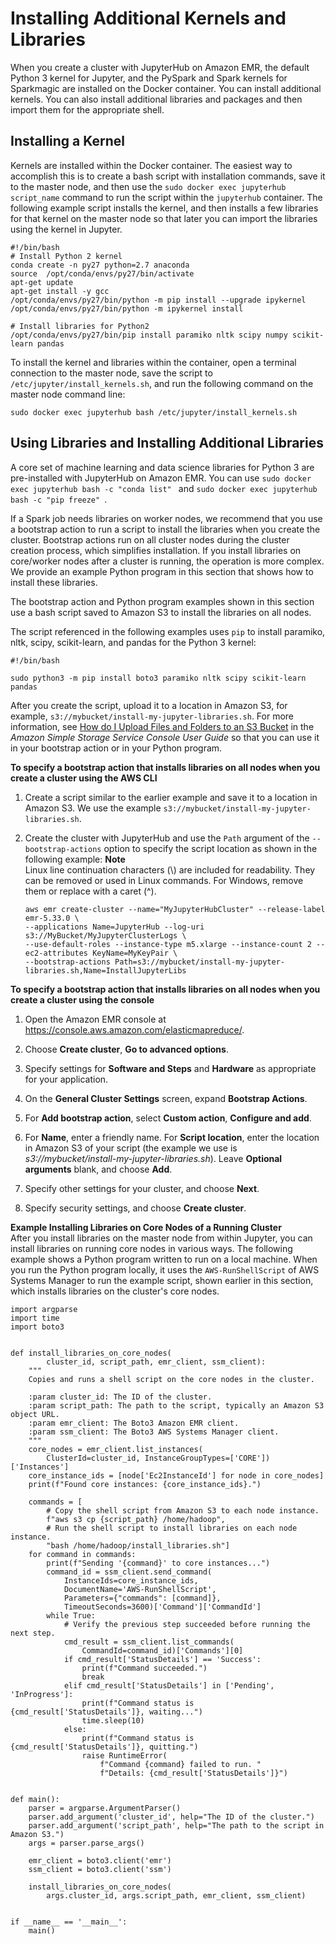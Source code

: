# Installing Additional Kernels and Libraries<a name="emr-jupyterhub-install-kernels-libs"></a>

When you create a cluster with JupyterHub on Amazon EMR, the default Python 3 kernel for Jupyter, and the PySpark and Spark kernels for Sparkmagic are installed on the Docker container\. You can install additional kernels\. You can also install additional libraries and packages and then import them for the appropriate shell\.

## Installing a Kernel<a name="emr-jupyterhub-install-kernels"></a>

Kernels are installed within the Docker container\. The easiest way to accomplish this is to create a bash script with installation commands, save it to the master node, and then use the `sudo docker exec jupyterhub script_name` command to run the script within the `jupyterhub` container\. The following example script installs the kernel, and then installs a few libraries for that kernel on the master node so that later you can import the libraries using the kernel in Jupyter\.

```
#!/bin/bash
# Install Python 2 kernel
conda create -n py27 python=2.7 anaconda
source  /opt/conda/envs/py27/bin/activate
apt-get update
apt-get install -y gcc
/opt/conda/envs/py27/bin/python -m pip install --upgrade ipykernel
/opt/conda/envs/py27/bin/python -m ipykernel install

# Install libraries for Python2
/opt/conda/envs/py27/bin/pip install paramiko nltk scipy numpy scikit-learn pandas
```

To install the kernel and libraries within the container, open a terminal connection to the master node, save the script to `/etc/jupyter/install_kernels.sh`, and run the following command on the master node command line:

```
sudo docker exec jupyterhub bash /etc/jupyter/install_kernels.sh
```

## Using Libraries and Installing Additional Libraries<a name="emr-jupyterhub-install-libs"></a>

A core set of machine learning and data science libraries for Python 3 are pre\-installed with JupyterHub on Amazon EMR\. You can use `sudo docker exec jupyterhub bash -c "conda list" ` and `sudo docker exec jupyterhub bash -c "pip freeze" `\.

If a Spark job needs libraries on worker nodes, we recommend that you use a bootstrap action to run a script to install the libraries when you create the cluster\. Bootstrap actions run on all cluster nodes during the cluster creation process, which simplifies installation\. If you install libraries on core/worker nodes after a cluster is running, the operation is more complex\. We provide an example Python program in this section that shows how to install these libraries\.

The bootstrap action and Python program examples shown in this section use a bash script saved to Amazon S3 to install the libraries on all nodes\.

The script referenced in the following examples uses `pip` to install paramiko, nltk, scipy, scikit\-learn, and pandas for the Python 3 kernel:

```
#!/bin/bash

sudo python3 -m pip install boto3 paramiko nltk scipy scikit-learn pandas
```

After you create the script, upload it to a location in Amazon S3, for example, `s3://mybucket/install-my-jupyter-libraries.sh`\. For more information, see [How do I Upload Files and Folders to an S3 Bucket](https://docs.aws.amazon.com/AmazonS3/latest/user-guide/upload-objects.html) in the *Amazon Simple Storage Service Console User Guide* so that you can use it in your bootstrap action or in your Python program\.

**To specify a bootstrap action that installs libraries on all nodes when you create a cluster using the AWS CLI**

1. Create a script similar to the earlier example and save it to a location in Amazon S3\. We use the example `s3://mybucket/install-my-jupyter-libraries.sh`\.

1. Create the cluster with JupyterHub and use the `Path` argument of the `--bootstrap-actions` option to specify the script location as shown in the following example:
**Note**  
Linux line continuation characters \(\\\) are included for readability\. They can be removed or used in Linux commands\. For Windows, remove them or replace with a caret \(^\)\.

   ```
   aws emr create-cluster --name="MyJupyterHubCluster" --release-label emr-5.33.0 \
   --applications Name=JupyterHub --log-uri s3://MyBucket/MyJupyterClusterLogs \
   --use-default-roles --instance-type m5.xlarge --instance-count 2 --ec2-attributes KeyName=MyKeyPair \
   --bootstrap-actions Path=s3://mybucket/install-my-jupyter-libraries.sh,Name=InstallJupyterLibs
   ```

**To specify a bootstrap action that installs libraries on all nodes when you create a cluster using the console**

1. Open the Amazon EMR console at [https://console\.aws\.amazon\.com/elasticmapreduce/](https://console.aws.amazon.com/elasticmapreduce/)\.

1. Choose **Create cluster**, **Go to advanced options**\.

1. Specify settings for **Software and Steps** and **Hardware** as appropriate for your application\.

1. On the **General Cluster Settings** screen, expand **Bootstrap Actions**\.

1. For **Add bootstrap action**, select **Custom action**, **Configure and add**\.

1. For **Name**, enter a friendly name\. For **Script location**, enter the location in Amazon S3 of your script \(the example we use is *s3://mybucket/install\-my\-jupyter\-libraries\.sh*\)\. Leave **Optional arguments** blank, and choose **Add**\.

1. Specify other settings for your cluster, and choose **Next**\.

1. Specify security settings, and choose **Create cluster**\.

**Example Installing Libraries on Core Nodes of a Running Cluster**  
After you install libraries on the master node from within Jupyter, you can install libraries on running core nodes in various ways\. The following example shows a Python program written to run on a local machine\. When you run the Python program locally, it uses the `AWS-RunShellScript` of AWS Systems Manager to run the example script, shown earlier in this section, which installs libraries on the cluster's core nodes\.  

```
import argparse
import time
import boto3


def install_libraries_on_core_nodes(
        cluster_id, script_path, emr_client, ssm_client):
    """
    Copies and runs a shell script on the core nodes in the cluster.

    :param cluster_id: The ID of the cluster.
    :param script_path: The path to the script, typically an Amazon S3 object URL.
    :param emr_client: The Boto3 Amazon EMR client.
    :param ssm_client: The Boto3 AWS Systems Manager client.
    """
    core_nodes = emr_client.list_instances(
        ClusterId=cluster_id, InstanceGroupTypes=['CORE'])['Instances']
    core_instance_ids = [node['Ec2InstanceId'] for node in core_nodes]
    print(f"Found core instances: {core_instance_ids}.")

    commands = [
        # Copy the shell script from Amazon S3 to each node instance.
        f"aws s3 cp {script_path} /home/hadoop",
        # Run the shell script to install libraries on each node instance.
        "bash /home/hadoop/install_libraries.sh"]
    for command in commands:
        print(f"Sending '{command}' to core instances...")
        command_id = ssm_client.send_command(
            InstanceIds=core_instance_ids,
            DocumentName='AWS-RunShellScript',
            Parameters={"commands": [command]},
            TimeoutSeconds=3600)['Command']['CommandId']
        while True:
            # Verify the previous step succeeded before running the next step.
            cmd_result = ssm_client.list_commands(
                CommandId=command_id)['Commands'][0]
            if cmd_result['StatusDetails'] == 'Success':
                print(f"Command succeeded.")
                break
            elif cmd_result['StatusDetails'] in ['Pending', 'InProgress']:
                print(f"Command status is {cmd_result['StatusDetails']}, waiting...")
                time.sleep(10)
            else:
                print(f"Command status is {cmd_result['StatusDetails']}, quitting.")
                raise RuntimeError(
                    f"Command {command} failed to run. "
                    f"Details: {cmd_result['StatusDetails']}")


def main():
    parser = argparse.ArgumentParser()
    parser.add_argument('cluster_id', help="The ID of the cluster.")
    parser.add_argument('script_path', help="The path to the script in Amazon S3.")
    args = parser.parse_args()

    emr_client = boto3.client('emr')
    ssm_client = boto3.client('ssm')

    install_libraries_on_core_nodes(
        args.cluster_id, args.script_path, emr_client, ssm_client)


if __name__ == '__main__':
    main()
```